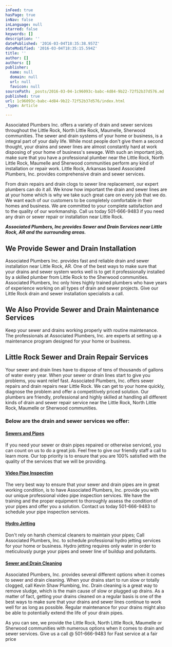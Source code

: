 ```yaml
---
inFeed: true
hasPage: true
inNav: false
inLanguage: null
starred: false
keywords: []
description: ''
datePublished: '2016-03-04T18:35:38.957Z'
dateModified: '2016-03-04T18:35:15.594Z'
title: ''
author: []
authors: []
publisher:
  name: null
  domain: null
  url: null
  favicon: null
sourcePath: _posts/2016-03-04-1c96093c-babc-4d84-9b22-72f52b37d576.md
published: true
url: 1c96093c-babc-4d84-9b22-72f52b37d576/index.html
_type: Article

---
```

Associated Plumbers Inc. offers a variety of drain and sewer services throughout the Little Rock, North Little Rock, Maumelle, Sherwood communities. The sewer and drain systems of your home or business, is a integral part of your daily life. While most people don't give them a second thought, your drains and sewer lines are almost constantly hard at work disposing of your home of business's sewage. With such an important job, make sure that you have a professional plumber near the Little Rock, North Little Rock, Maumelle and Sherwood communities perform any kind of installation or repair work. Little Rock, Arkansas based Associated Plumbers, Inc. provides comprehensive drain and sewer services. 

From drain repairs and drain clogs to sewer line replacement, our expert plumbers can do it all. We know how important the drain and sewer lines are at your home which is why we take such great care on every job that we do. We want each of our customers to be completely comfortable in their homes and business. We are committed to your complete satisfaction and to the quality of our workmanship. Call us today 501-666-9483 if you need any drain or sewer repair or installation near Little Rock.

**_Associated Plumbers, Inc  provides Sewer and Drain Services near Little Rock, AR and the surrounding areas._**

## We Provide Sewer and Drain Installation

Associated Plumbers Inc. provides fast and reliable drain and sewer installation near Little Rock, AR. One of the best ways to make sure that your drains and sewer system works well is to get it professionally installed by a skilled plumber from Little Rock to the Sherwood communities. Associated Plumbers, Inc only hires highly trained plumbers who have years of experience working on all types of drain and sewer projects. Give our Little Rock drain and sewer installation specialists a call. 

## We Also Provide Sewer and Drain Maintenance Services

Keep your sewer and drains working properly with routine maintenance. The professionals at Associated Plumbers, Inc. are experts at setting up a maintenance program designed for your home or business.

## Little Rock Sewer and Drain Repair Services

Your sewer and drain lines have to dispose of  tens of thousands of gallons of water every year. When your sewer or drain lines start to give you problems, you want relief fast. Associated Plumbers, Inc. offers sewer repairs and drain repairs near Little Rock. We can get to your home quickly, diagnose the problem and offer a competitively priced solution. Our plumbers are friendly, professional and highly skilled at handling all different kinds of drain and sewer repair service near the Little Rock, North Little Rock, Maumelle or Sherwood communities.

### Below are the drain and sewer services we offer:

#### [Sewers and Pipes][0]

If you need your sewer or drain pipes repaired or otherwise serviced, you can count on us to do a great job. Feel free to give our friendly staff a call to learn more. Our top priority is to ensure that you are 100% satisfied with the quality of the services that we will be providing.

#### [Video Pipe Inspection][1]

The very best way to ensure that your sewer and drain pipes are in great working condition, is to have Associated Plumbers, Inc. provide you with our unique professional video pipe inspection services.  We have the training and the proper equipment to thoroughly assess the condition of your pipes and offer you a solution. Contact us today 501-666-9483 to schedule your pipe inspection services.

#### [Hydro Jetting][2]

Don't rely on harsh chemical cleaners to maintain your pipes; Call Associated Plumbers, Inc. to schedule professional hydro jetting services for your home or business. Hydro jetting requires only water in order to meticulously purge your pipes and sewer line of buildup and pollutants.

#### [Sewer and Drain Cleaning][3]

Associated Plumbers, Inc. provides several different options when it comes to sewer and drain cleaning. When your drains start to run slow or totally clogged, call Kevin Shaw Plumbing, Inc. Drain cleaning is a great way to remove sludge, which is the main cause of slow or plugged up drains. As a matter of fact, getting your drains cleaned on a regular basis is one of the best ways to make sure that your drains and sewer lines continue to work well for as long as possible. Regular maintenance for your drains might also be able to potentially extend the life of your drain pipes.

As you can see, we provide the Little Rock, North Little Rock, Maumelle or Sherwood communities with numerous options when it comes to drain and sewer services. Give us a call @ 501-666-9483 for Fast service at a fair price

[0]: http://www.kevinshawplumbing.com/webapp/p/628
[1]: http://www.kevinshawplumbing.com/webapp/p/630
[2]: http://www.kevinshawplumbing.com/webapp/p/631
[3]: http://www.kevinshawplumbing.com/webapp/p/632